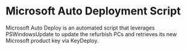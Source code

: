 # Microsoft Auto Deployment Script

Microsoft Auto Deploy is an automated script that leverages PSWindowsUpdate to update the refurbish PCs and retrieves its new Microsoft product key via KeyDeploy.
